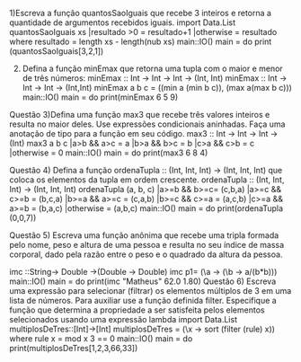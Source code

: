 1)Escreva a função quantosSaoIguais que recebe 3 inteiros e retorna
a quantidade de argumentos recebidos iguais.
import Data.List
quantosSaoIguais xs
 |resultado >0 = resultado+1
 |otherwise = resultado
 where resultado = length xs - length(nub xs)
main::IO()
main = do
 print (quantosSaoIguais[3,2,1])







2) Defina a função minEmax que retorna uma tupla com o maior e
menor de três números: minEmax :: Int -> Int -> Int -> (Int, Int)
minEmax :: Int -> Int -> Int -> (Int,Int)
minEmax a b c = ((min a (min b c)), (max a(max b c)))
main::IO()
main = do
 print(minEmax 6 5 9)







Questão 3)Defina uma função max3 que recebe três valores inteiros
e resulta no maior deles. Use expressões condicionais aninhadas.
Faça uma anotação de tipo para a função em seu código.
max3 :: Int -> Int -> Int -> (Int)
max3 a b c
 |a>b && a>c = a
 |b>a && b>c = b
 |c>a && c>b = c
 |otherwise = 0
main::IO()
main = do
 print(max3 6 8 4)











Questão 4) Defina a função ordenaTupla :: (Int, Int, Int) -> (Int, Int, Int)
que coloca os elementos da tupla em ordem crescente.
ordenaTupla :: (Int, Int, Int) -> (Int, Int, Int)
ordenaTupla (a, b, c)
 |a>=b && b>=c= (c,b,a)
 |a>=c && c>=b = (b,c,a)
 |b>=a && a>=c = (c,a,b)
 |b>=c && c>=a = (a,c,b)
 |c>=a && a>=b = (b,a,c)
 |otherwise = (a,b,c)
main::IO()
main = do
 print(ordenaTupla (0,0,7))












Questão 5)
Escreva uma função anônima que recebe uma tripla formada pelo
nome, peso e altura de uma pessoa e resulta no seu índice de massa
corporal, dado pela razão entre o peso e o quadrado da altura da
pessoa.

imc ::String-> Double ->(Double -> Double)
imc p1= (\a -> (\b -> a/(b*b)))
main::IO()
main = do
 print(imc "Matheus" 62.0 1.80)
Questão 6)
Escreva uma expressão para selecionar (filtrar) os elementos
múltiplos de 3 em uma lista de números. Para auxiliar use a função
definida filter. Especifique a função que determina a propriedade a
ser satisfeita pelos elementos selecionados usando uma expressão
lambda
import Data.List
multiplosDeTres::[Int]->[Int]
multiplosDeTres = (\x -> sort (filter (rule) x))
 where rule x = mod x 3 == 0
main::IO()
main = do
 print(multiplosDeTres[1,2,3,66,33])
